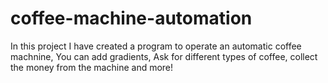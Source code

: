 # coffee-machine-automation
In this project I have created a program to operate an automatic coffee machnine, You can add gradients, Ask for different types of coffee, collect the money from the machine and more!
